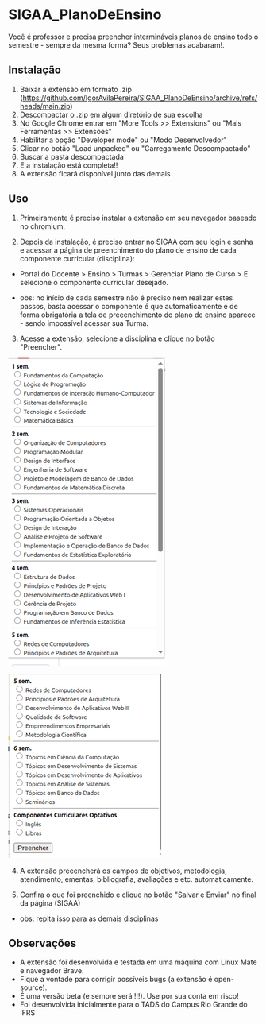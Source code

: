 # SIGAA_PlanoDeEnsino

Você é professor e precisa preencher intermináveis planos de ensino todo o semestre - sempre da mesma forma? Seus problemas acabaram!.


## Instalação

1) Baixar a extensão em formato .zip (https://github.com/IgorAvilaPereira/SIGAA_PlanoDeEnsino/archive/refs/heads/main.zip)
2) Descompactar o .zip em algum diretório de sua escolha
3) No Google Chrome entrar em "More Tools >> Extensions" ou "Mais Ferramentas >> Extensões"
4) Habilitar a opção "Developer mode" ou "Modo Desenvolvedor"
5) Clicar no botão "Load unpacked" ou "Carregamento Descompactado"
6) Buscar a pasta descompactada
7) E a instalação está completa!!
8) A extensão ficará disponível junto das demais

## Uso

1. Primeiramente é preciso instalar a extensão em seu navegador baseado no chromium.

2. Depois da instalação, é preciso entrar no SIGAA com seu login e senha e acessar a página de preenchimento do plano de ensino de cada componente curricular (disciplina): 

* Portal do Docente > Ensino > Turmas > Gerenciar Plano de Curso > E selecione o componente curricular desejado.

* obs: no início de cada semestre não é preciso nem realizar estes passos, basta acessar o componente é que automaticamente e de forma obrigatória a tela de preeenchimento do plano de ensino aparece - sendo impossível acessar sua Turma.

3. Acesse a extensão, selecione a disciplina e clique no botão "Preencher".

![](demo1.png)

![](demo2.png)

4. A extensão preeencherá os campos de objetivos, metodologia, atendimento, ementas, bibliografia, avaliações e etc. automaticamente.

5. Confira o que foi preenchido e clique no botão "Salvar e Enviar" no final da página (SIGAA)

* obs: repita isso para as demais disciplinas

## Observações

* A extensão foi desenvolvida e testada em uma máquina com Linux Mate e navegador Brave. 
* Fique a vontade para corrigir possíveis bugs (a extensão é open-source).
* É uma versão beta (e sempre será !!!). Use por sua conta em risco!
* Foi desenvolvida inicialmente para o TADS do Campus Rio Grande do IFRS
